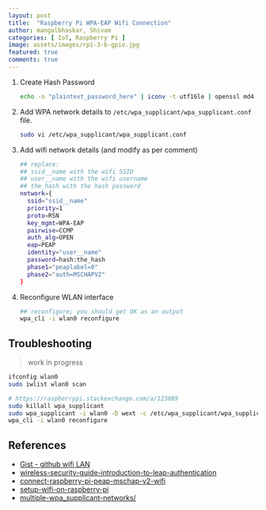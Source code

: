 ```yaml
---
layout: post
title:  "Raspberry Pi WPA-EAP Wifi Connection"
author: mangalbhaskar, Shivam
categories: [ IoT, Raspberry Pi ]
image: assets/images/rpi-3-b-gpio.jpg
featured: true
comments: true
---
```




1. Create Hash Password
    ```bash
    echo -n "plaintext_password_here" | iconv -t utf16le | openssl md4
    ```
2. Add WPA network details to `/etc/wpa_supplicant/wpa_supplicant.conf` file.
    ```bash
    sudo vi /etc/wpa_supplicant/wpa_supplicant.conf
    ```
3. Add wifi network details (and modify as per comment)
    ```bash
    ## replace:
    ## ssid__name with the wifi SSID
    ## user__name with the wifi username
    ## the_hash with the hash password
    network={
      ssid="ssid__name"
      priority=1
      proto=RSN
      key_mgmt=WPA-EAP
      pairwise=CCMP
      auth_alg=OPEN
      eap=PEAP
      identity="user__name"
      password=hash:the_hash
      phase1="peaplabel=0"
      phase2="auth=MSCHAPV2"
    }
    ```
4. Reconfigure WLAN interface
    ```bash
    ## reconfigure; you should get OK as an output
    wpa_cli -i wlan0 reconfigure
    ```


## Troubleshooting
> work in progress


```bash
ifconfig wlan0
sudo iwlist wlan0 scan
```

```bash
# https://raspberrypi.stackexchange.com/a/123889
sudo killall wpa_supplicant
sudo wpa_supplicant -i wlan0 -D wext -c /etc/wpa_supplicant/wpa_supplicant.conf -B
wpa_cli -i wlan0 reconfigure
```


## References

* [Gist - github wifi LAN](https://gist.github.com/pdp7/d2711b5ff1fbb000240bd8337b859412)
* [wireless-security-guide-introduction-to-leap-authentication](https://resources.infosecinstitute.com/topic/wireless-security-guide-introduction-to-leap-authentication/)
* [connect-raspberry-pi-peap-mschap-v2-wifi](https://blog.iamlevi.net/2017/01/connect-raspberry-pi-peap-mschap-v2-wifi/)
* [setup-wifi-on-raspberry-pi](https://www.maketecheasier.com/setup-wifi-on-raspberry-pi/)
* [multiple-wpa_supplicant-networks/](https://hemstreet.io/raspberry-pi-multiple-wpa_supplicant-networks/)
